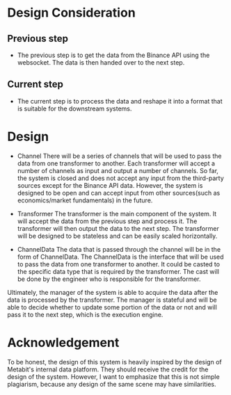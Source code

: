 # Design Consideration

## Previous step
- The previous step is to get the data from the Binance API using the websocket. The data is then handed over to the next step.

## Current step
- The current step is to process the data and reshape it into a format that is suitable for the downstream systems.

# Design
- Channel
There will be a series of channels that will be used to pass the data from one transformer to another. Each transformer will accept a number of channels as input and output a number of channels. So far, the system is closed and does not accept any input from the third-party sources except for the Binance API data. However, the system is designed to be open and can accept input from other sources(such as economics/market fundamentals) in the future. 

- Transformer
The transformer is the main component of the system. It will accept the data from the previous step and process it. The transformer will then output the data to the next step. The transformer will be designed to be stateless and can be easily scaled horizontally.

- ChannelData
The data that is passed through the channel will be in the form of ChannelData. The ChannelData is the interface that will be used to pass the data from one transformer to another. It could be casted to the specific data type that is required by the transformer. The cast will be done by the engineer who is responsible for the transformer.

Ultimately, the manager of the system is able to acquire the data after the data is processed by the transformer. The manager is stateful and will be able to decide whether to update some portion of the data or not and will pass it to the next step, which is the execution engine.

# Acknowledgement
To be honest, the design of this system is heavily inspired by the design of Metabit's internal data platform. They should receive the credit for the design of the system. 
However, I want to emphasize that this is not simple plagiarism, because any design of the same scene may have similarities. 